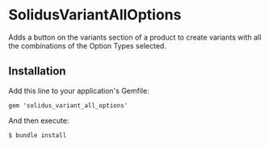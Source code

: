 # SolidusVariantAllOptions

Adds a button on the variants section of a product to create variants with all the combinations of the Option Types selected.

## Installation

Add this line to your application's Gemfile:

    gem 'solidus_variant_all_options'

And then execute:

    $ bundle install
